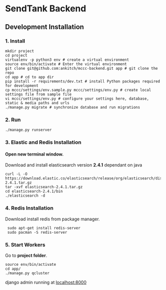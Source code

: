 # SendTank Backend

## Development Installation

### 1. Install

```
mkdir project
cd project
virtualenv -p python3 env # create a virtual environment
source env/bin/activate # Enter the virtual environment
git clone git@github.com:ankitch/mccc-backend.git app # git clone the repo
cd app # cd to app dir
pip install -r requirements/dev.txt # install Python packages required for development
cp mccc/settings/env.sample.py mccc/settings/env.py # create local settings file from sample file
vi mccc/settings/env.py # configure your settings here, database, static & media paths and urls
./manage.py migrate # synchronize database and run migrations
```

### 2. Run
```
./manage.py runserver
```

### 3. Elastic and Redis Installation
#### Open new terminal window.
Download and install elasticsearch version **2.4.1** dependant on java

```
curl -L -O https://download.elastic.co/elasticsearch/release/org/elasticsearch/distribution/tar/elasticsearch/2.4.1/elasticsearch-2.4.1.tar.gz
tar -xvf elasticsearch-2.4.1.tar.gz
cd elasticsearch-2.4.1/bin
./elasticsearch -d
```

### 4. Redis Installation

Download install redis from package manager.
```
 sudo apt-get install redis-server
 sudo pacman -S redis-server
```

### 5. Start Workers
Go to **project folder**.

```
source env/bin/activate
cd app/
./manage.py qcluster
```

django admin running at [localhost:8000](http://localhost:8000/admin/)

